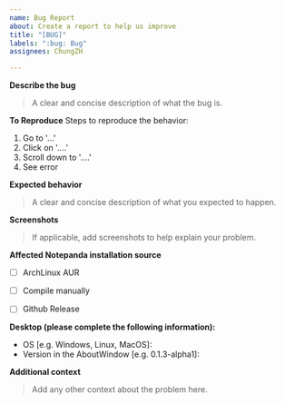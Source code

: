 ```yaml
---
name: Bug Report
about: Create a report to help us improve
title: "[BUG]"
labels: ":bug: Bug"
assignees: ChungZH

---
```


**Describe the bug**
> A clear and concise description of what the bug is.

**To Reproduce**
Steps to reproduce the behavior:
1. Go to '...'
2. Click on '....'
3. Scroll down to '....'
4. See error

**Expected behavior**
> A clear and concise description of what you expected to happen.

**Screenshots**
> If applicable, add screenshots to help explain your problem.

**Affected Notepanda installation source**

- [ ] ArchLinux AUR
- [ ] Compile manually
- [ ] Github Release


**Desktop (please complete the following information):**
 - OS [e.g. Windows, Linux, MacOS]:
 - Version in the AboutWindow [e.g. 0.1.3-alpha1]:


**Additional context**
> Add any other context about the problem here.
